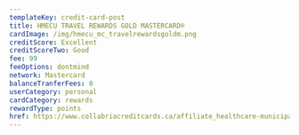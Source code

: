 ```yaml
---
templateKey: credit-card-post
title: HMECU TRAVEL REWARDS GOLD MASTERCARD®
cardImage: /img/hmecu_mc_travelrewardsgoldm.png
creditScore: Excellent
creditScoreTwo: Good
fee: 99
feeOptions: dontmind
network: Mastercard
balanceTranferFees: 0
userCategory: personal
cardCategory: rewards
rewardType: points
href: https://www.collabriacreditcards.ca/affiliate_healthcare-municipal-employees-credit-union/personal-cards/pc88/card_national-travel-rewards-gold-mastercard
---
```

